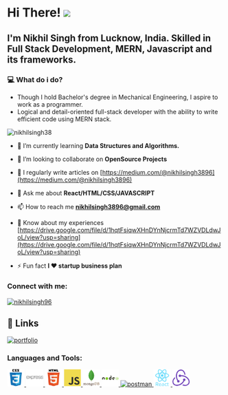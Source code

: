 <h1>Hi There! <img src="https://camo.githubusercontent.com/e8e7b06ecf583bc040eb60e44eb5b8e0ecc5421320a92929ce21522dbc34c891/68747470733a2f2f6d656469612e67697068792e636f6d2f6d656469612f6876524a434c467a6361737252346961377a2f67697068792e676966" width="30px"> </h1>
<h2 >I'm Nikhil Singh from Lucknow, India. Skilled in Full Stack Development, MERN, Javascript and its frameworks.</h2>

### 💻 What do i do?

- Though I hold Bachelor's degree in Mechanical Engineering, I aspire to work as a programmer.<br/>
- Logical and detail-oriented full-stack developer
with the ability to write efficient code using MERN
stack.

<p align="left"> <img src="https://komarev.com/ghpvc/?username=nikhilsingh38&label=Profile%20views&color=0e75b6&style=flat" alt="nikhilsingh38" /> </p>

- 🌱 I’m currently learning **Data Structures and Algorithms.**

- 🤝 I’m looking to collaborate on **OpenSource Projects**

- 📝 I regularly write articles on [https://medium.com/@nikhilsingh3896](https://medium.com/@nikhilsingh3896)

- 💬 Ask me about **React/HTML/CSS/JAVASCRIPT**

- 📫 How to reach me **nikhilsingh3896@gmail.com**

- 📄 Know about my experiences [https://drive.google.com/file/d/1hqtFsiqwXHnDYnNjcrmTd7WZVDLdwJoL/view?usp=sharing](https://drive.google.com/file/d/1hqtFsiqwXHnDYnNjcrmTd7WZVDLdwJoL/view?usp=sharing)

- ⚡ Fun fact **I ❤️ startup business plan**

<h3 align="left">Connect with me:</h3>
<p align="left">
<a href="https://linkedin.com/in/nikhilsingh96" target="blank"><img align="center" src="https://raw.githubusercontent.com/rahuldkjain/github-profile-readme-generator/master/src/images/icons/Social/linked-in-alt.svg" alt="nikhilsingh96" height="30" width="40" /></a>
</p>

## 🔗 Links

[![portfolio](https://img.shields.io/badge/my_portfolio-000?style=for-the-badge&logo=ko-fi&logoColor=white)](https://nikhil-singh-nikhilsingh38.vercel.app/)

<h3 align="left">Languages and Tools:</h3>
<p align="left"> <a href="https://www.w3schools.com/css/" target="_blank" rel="noreferrer"> <img src="https://raw.githubusercontent.com/devicons/devicon/master/icons/css3/css3-original-wordmark.svg" alt="css3" width="40" height="40"/> </a> <a href="https://expressjs.com" target="_blank" rel="noreferrer"> <img src="https://raw.githubusercontent.com/devicons/devicon/master/icons/express/express-original-wordmark.svg" alt="express" width="40" height="40"/> </a> <a href="https://www.w3.org/html/" target="_blank" rel="noreferrer"> <img src="https://raw.githubusercontent.com/devicons/devicon/master/icons/html5/html5-original-wordmark.svg" alt="html5" width="40" height="40"/> </a> <a href="https://developer.mozilla.org/en-US/docs/Web/JavaScript" target="_blank" rel="noreferrer"> <img src="https://raw.githubusercontent.com/devicons/devicon/master/icons/javascript/javascript-original.svg" alt="javascript" width="40" height="40"/> </a> <a href="https://www.mongodb.com/" target="_blank" rel="noreferrer"> <img src="https://raw.githubusercontent.com/devicons/devicon/master/icons/mongodb/mongodb-original-wordmark.svg" alt="mongodb" width="40" height="40"/> </a> <a href="https://nodejs.org" target="_blank" rel="noreferrer"> <img src="https://raw.githubusercontent.com/devicons/devicon/master/icons/nodejs/nodejs-original-wordmark.svg" alt="nodejs" width="40" height="40"/> </a> <a href="https://postman.com" target="_blank" rel="noreferrer"> <img src="https://www.vectorlogo.zone/logos/getpostman/getpostman-icon.svg" alt="postman" width="40" height="40"/> </a> <a href="https://reactjs.org/" target="_blank" rel="noreferrer"> <img src="https://raw.githubusercontent.com/devicons/devicon/master/icons/react/react-original-wordmark.svg" alt="react" width="40" height="40"/> </a> <a href="https://redux.js.org" target="_blank" rel="noreferrer"> <img src="https://raw.githubusercontent.com/devicons/devicon/master/icons/redux/redux-original.svg" alt="redux" width="40" height="40"/> </a> </p>
